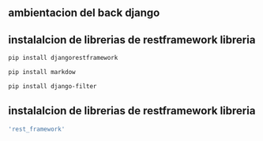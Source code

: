 ## ambientacion del back django 
## instalalcion de librerias de restframework libreria

```bash
pip install djangorestframework
```
```bash
pip install markdow
```
```bash
pip install django-filter
```
## instalalcion de librerias de restframework libreria

```bash
'rest_framework'
```